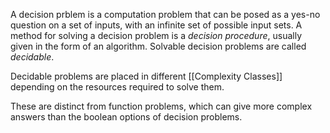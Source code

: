 A decision prblem is a computation problem that can be posed as a yes-no question on a set of inputs, with an infinite set of possible input sets. A method for solving a decision problem is a *decision procedure*, usually given in the form of an algorithm.  Solvable decision problems are called *decidable*.

Decidable problems are placed in different [[Complexity Classes]] depending on the resources required to solve them.

These are distinct from function problems, which can give more complex answers than the boolean options of decision problems.